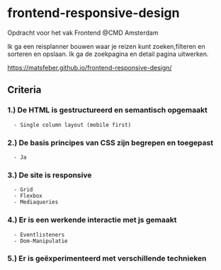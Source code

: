 # frontend-responsive-design
Opdracht voor het vak Frontend @CMD Amsterdam

Ik ga een reisplanner bouwen waar je reizen kunt zoeken,filteren en sorteren en opslaan.
Ik ga de zoekpagina en detail pagina uitwerken.

https://matsfeber.github.io/frontend-responsive-design/

## Criteria
### 1.) De HTML is gestructureerd en semantisch opgemaakt
      - Single column layout (mobile first)

### 2.) De basis principes van CSS zijn begrepen en toegepast
      - Ja

### 3.) De site is responsive
      - Grid
      - Flexbox
      - Mediaqueries

### 4.) Er is een werkende interactie met js gemaakt
      - Eventlisteners
      - Dom-Manipulatie

### 5.) Er is geëxperimenteerd met verschillende technieken
